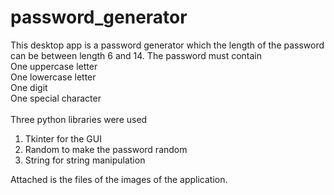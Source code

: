 # password_generator
This desktop app is a password generator which the length of the password can be between length 6 and 14. The password must contain <br/>
One uppercase letter<br/>
One lowercase letter<br/>
One digit<br/>
One special character<br/><br/>
Three python libraries were used
<ol>
<li>Tkinter for the GUI</li>
<li>Random to make the password random</li>
<li>String for string manipulation</li>
</ol>
Attached is the files of  the images of the application.
